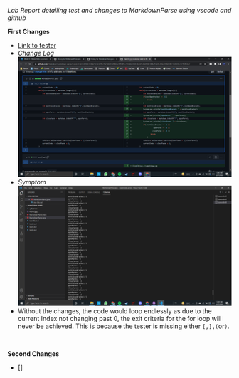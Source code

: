 *Lab Report detailing test and changes to MarkdownParse using vscode and github*<br/>

**First Changes**<br/>
* [Link to tester](https://github.com/Dpingkar/markdown-parse/blob/bc2864af1b6ab8584b65b4349cec5ee761fc51c6/test2.md)
* *Change Log*![Change Log](..\Photos\LR2\ChangeLog1.png)
* *Symptom*![Symptom](..\Photos\LR2\Symptom1.png)
* Without the changes, the code would loop endlessly as due to the current Index not changing past 0, the exit criteria for the for loop will never be achieved. This is because the tester is missing either `[,],(`or`)`.<br/>
<br/>

**Second Changes**<br/>
* []